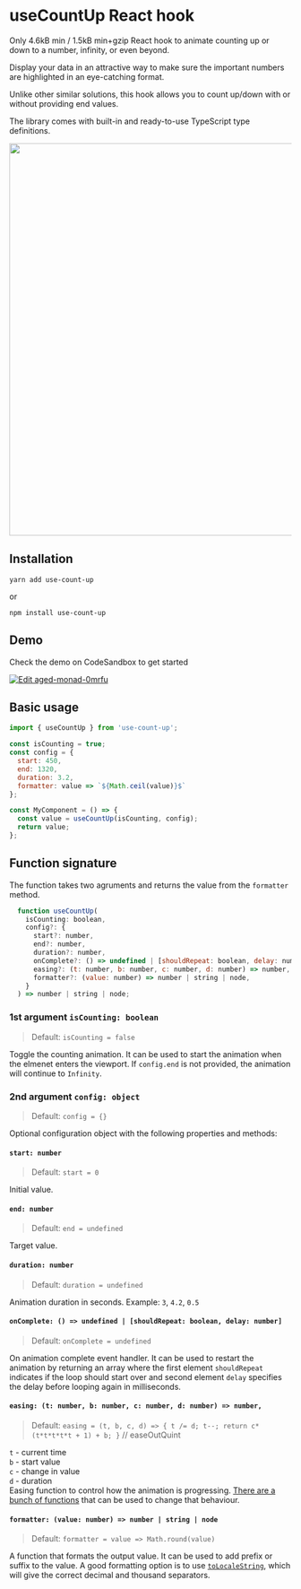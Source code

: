# useCountUp React hook
Only 4.6kB min / 1.5kB min+gzip React hook to animate counting up or down to a number, infinity, or even beyond.

Display your data in an attractive way to make sure the important numbers are highlighted in an eye-catching format.

Unlike other similar solutions, this hook allows you to count up/down with or without providing end values.

The library comes with built-in and ready-to-use TypeScript type definitions.


<img src="https://user-images.githubusercontent.com/10707142/68539807-2f77ba80-0389-11ea-978c-8955e9b8db9f.gif" width="700">

## Installation
```
yarn add use-count-up
```
or
```
npm install use-count-up
```

## Demo
Check the demo on CodeSandbox to get started  

[![Edit aged-monad-0mrfu](https://codesandbox.io/static/img/play-codesandbox.svg)](https://codesandbox.io/s/aged-monad-0mrfu?fontsize=14)

## Basic usage
```jsx
import { useCountUp } from 'use-count-up';

const isCounting = true;
const config = {
  start: 450,
  end: 1320,
  duration: 3.2,
  formatter: value => `${Math.ceil(value)}$`
};

const MyComponent = () => { 
  const value = useCountUp(isCounting, config);
  return value;
};
```

## Function signature
The function takes two agruments and returns the value from the `formatter` method.
```js
  function useCountUp(
    isCounting: boolean,
    config?: {
      start?: number,
      end?: number,
      duration?: number,
      onComplete?: () => undefined | [shouldRepeat: boolean, delay: number],
      easing?: (t: number, b: number, c: number, d: number) => number,
      formatter?: (value: number) => number | string | node,
    }
  ) => number | string | node;
```
### 1st argument `isCounting: boolean`
> Default: `isCounting = false`

Toggle the counting animation. It can be used to start the animation when the elmenet enters the viewport. If `config.end`  is not provided, the animation will continue to `Infinity`.

### 2nd argument `config: object`
> Default:  `config = {}`

Optional configuration object with the following properties and methods:

#### `start: number`  
> Default:  `start = 0`

Initial value.

#### `end: number`  
> Default:  `end = undefined`

Target value.

#### `duration: number`  
> Default:  `duration = undefined`

Animation duration in seconds. Example: `3`, `4.2`, `0.5`

#### `onComplete: () => undefined | [shouldRepeat: boolean, delay: number]`  
> Default:  `onComplete = undefined`

On animation complete event handler. It can be used to restart the animation by returning an array where the first element `shouldRepeat` indicates if the loop should start over and second element `delay` specifies the delay before looping again in milliseconds.

#### `easing: (t: number, b: number, c: number, d: number) => number,`  
> Default:  `easing = (t, b, c, d) => { t /= d; t--; return c*(t*t*t*t*t + 1) + b; }`  // easeOutQuint

`t` - current time  
`b` - start value  
`c` - change in value  
`d` - duration  
Easing function to control how the animation is progressing. [There are a bunch of functions](http://www.gizma.com/easing/) that can be used to change that behaviour.

#### `formatter: (value: number) => number | string | node`  
> Default:  `formatter = value => Math.round(value)`

A function that formats the output value. It can be used to add prefix or suffix to the value. A good formatting option is to use [`toLocaleString`](https://developer.mozilla.org/en-US/docs/Web/JavaScript/Reference/Global_Objects/Number/toLocaleString), which will give the correct decimal and thousand separators.
